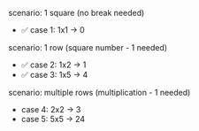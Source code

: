 scenario: 1 square (no break needed)

- ✅ case 1: 1x1 -> 0

scenario: 1 row (square number - 1 needed)

- ✅ case 2: 1x2 -> 1
- ✅ case 3: 1x5 -> 4

scenario: multiple rows (multiplication - 1 needed)

- case 4: 2x2 -> 3
- case 5: 5x5 -> 24